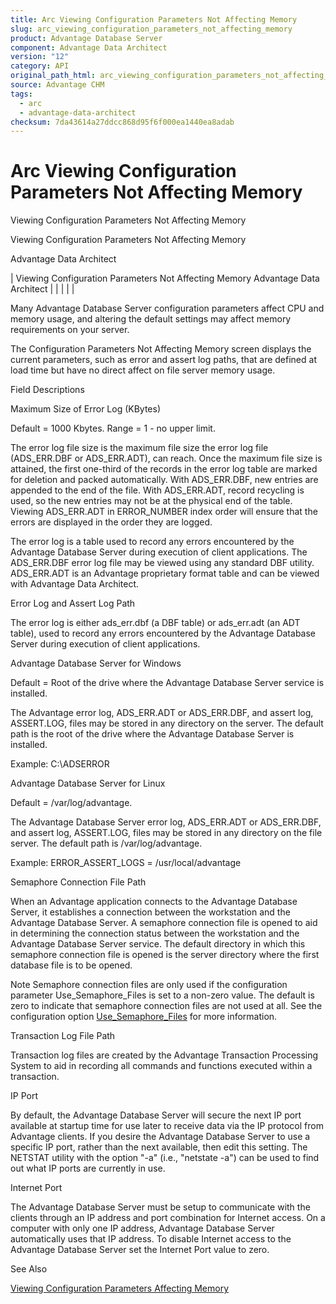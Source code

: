```yaml
---
title: Arc Viewing Configuration Parameters Not Affecting Memory
slug: arc_viewing_configuration_parameters_not_affecting_memory
product: Advantage Database Server
component: Advantage Data Architect
version: "12"
category: API
original_path_html: arc_viewing_configuration_parameters_not_affecting_memory.htm
source: Advantage CHM
tags:
  - arc
  - advantage-data-architect
checksum: 7da43614a27ddcc868d95f6f000ea1440ea8adab
---
```


# Arc Viewing Configuration Parameters Not Affecting Memory

Viewing Configuration Parameters Not Affecting Memory

Viewing Configuration Parameters Not Affecting Memory

Advantage Data Architect

| Viewing Configuration Parameters Not Affecting Memory  Advantage Data Architect |  |  |  |  |

Many Advantage Database Server configuration parameters affect CPU and memory usage, and altering the default settings may affect memory requirements on your server.

The Configuration Parameters Not Affecting Memory screen displays the current parameters, such as error and assert log paths, that are defined at load time but have no direct affect on file server memory usage.

Field Descriptions

Maximum Size of Error Log (KBytes)

Default = 1000 Kbytes. Range = 1 - no upper limit.

The error log file size is the maximum file size the error log file (ADS\_ERR.DBF or ADS\_ERR.ADT), can reach. Once the maximum file size is attained, the first one-third of the records in the error log table are marked for deletion and packed automatically. With ADS\_ERR.DBF, new entries are appended to the end of the file. With ADS\_ERR.ADT, record recycling is used, so the new entries may not be at the physical end of the table. Viewing ADS\_ERR.ADT in ERROR\_NUMBER index order will ensure that the errors are displayed in the order they are logged.

The error log is a table used to record any errors encountered by the Advantage Database Server during execution of client applications. The ADS\_ERR.DBF error log file may be viewed using any standard DBF utility. ADS\_ERR.ADT is an Advantage proprietary format table and can be viewed with Advantage Data Architect.

Error Log and Assert Log Path

The error log is either ads\_err.dbf (a DBF table) or ads\_err.adt (an ADT table), used to record any errors encountered by the Advantage Database Server during execution of client applications.

Advantage Database Server for Windows

Default = Root of the drive where the Advantage Database Server service is installed.

The Advantage error log, ADS\_ERR.ADT or ADS\_ERR.DBF, and assert log, ASSERT.LOG, files may be stored in any directory on the server. The default path is the root of the drive where the Advantage Database Server is installed.

Example: C:\ADSERROR

Advantage Database Server for Linux

Default = /var/log/advantage.

The Advantage Database Server error log, ADS\_ERR.ADT or ADS\_ERR.DBF, and assert log, ASSERT.LOG, files may be stored in any directory on the file server. The default path is /var/log/advantage.

Example: ERROR\_ASSERT\_LOGS = /usr/local/advantage

Semaphore Connection File Path

When an Advantage application connects to the Advantage Database Server, it establishes a connection between the workstation and the Advantage Database Server. A semaphore connection file is opened to aid in determining the connection status between the workstation and the Advantage Database Server service. The default directory in which this semaphore connection file is opened is the server directory where the first database file is to be opened.

Note Semaphore connection files are only used if the configuration parameter Use\_Semaphore\_Files is set to a non-zero value. The default is zero to indicate that semaphore connection files are not used at all. See the configuration option [Use\_Semaphore\_Files](master_use_semaphore_files.md) for more information.

Transaction Log File Path

Transaction log files are created by the Advantage Transaction Processing System to aid in recording all commands and functions executed within a transaction.

IP Port

By default, the Advantage Database Server will secure the next IP port available at startup time for use later to receive data via the IP protocol from Advantage clients. If you desire the Advantage Database Server to use a specific IP port, rather than the next available, then edit this setting. The NETSTAT utility with the option "-a" (i.e., "netstate -a") can be used to find out what IP ports are currently in use.

Internet Port

The Advantage Database Server must be setup to communicate with the clients through an IP address and port combination for Internet access. On a computer with only one IP address, Advantage Database Server automatically uses that IP address. To disable Internet access to the Advantage Database Server set the Internet Port value to zero.

See Also

[Viewing Configuration Parameters Affecting Memory](arc_viewing_configuration_parameters_affecting_memory.md)
